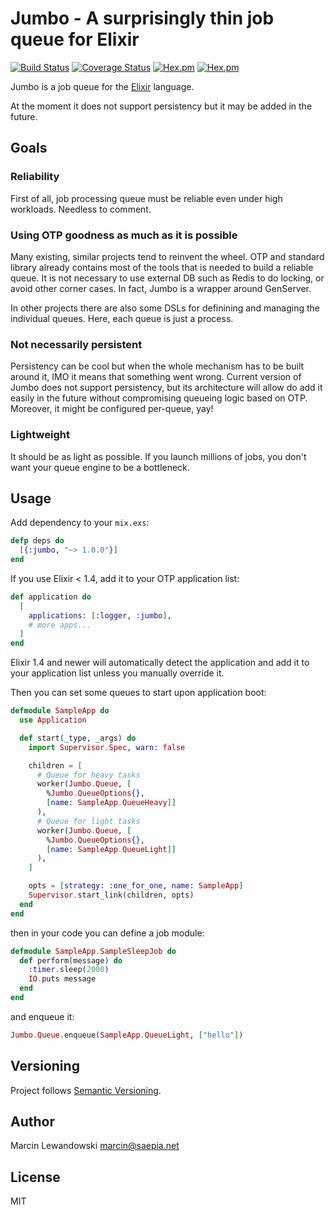 # Jumbo - A surprisingly thin job queue for Elixir

[![Build Status](https://travis-ci.org/mspanc/jumbo.svg?branch=master)](https://travis-ci.org/mspanc/jumbo)
[![Coverage Status](https://coveralls.io/repos/github/mspanc/jumbo/badge.svg?branch=master)](https://coveralls.io/github/mspanc/jumbo?branch=master)
[![Hex.pm](https://img.shields.io/hexpm/v/jumbo.svg)](https://hex.pm/packages/jumbo)
[![Hex.pm](https://img.shields.io/hexpm/dt/jumbo.svg)](https://hex.pm/packages/jumbo)

Jumbo is a job queue for the [Elixir](http://www.elixir-lang.org) language.

At the moment it does not support persistency but it may be added in the future.


## Goals

### Reliability

First of all, job processing queue must be reliable even under high workloads.
Needless to comment.

### Using OTP goodness as much as it is possible

Many existing, similar projects tend to reinvent the wheel. OTP and standard
library already contains most of the tools that is needed to build a reliable
queue. It is not necessary to use external DB such as Redis to do locking, or
avoid other corner cases. In fact, Jumbo is a wrapper around GenServer.

In other projects there are also some DSLs for definining and managing the
individual queues. Here, each queue is just a process.

### Not necessarily persistent

Persistency can be cool but when the whole mechanism has to be built around it,
IMO it means that something went wrong. Current version of Jumbo does not support
persistency, but its architecture will allow do add it easily in the future
without compromising queueing logic based on OTP. Moreover, it might be configured
per-queue, yay!

### Lightweight

It should be as light as possible. If you launch millions of jobs, you don't want
your queue engine to be a bottleneck.


## Usage

Add dependency to your `mix.exs`:

```elixir
defp deps do
  [{:jumbo, "~> 1.0.0"}]
end
```

If you use Elixir < 1.4, add it to your OTP application list:

```elixir
def application do
  [
    applications: [:logger, :jumbo],
    # more apps...
  ]
end
```

Elixir 1.4 and newer will automatically detect the application and add it
to your application list unless you manually override it.

Then you can set some queues to start upon application boot:

```elixir
defmodule SampleApp do
  use Application

  def start(_type, _args) do
    import Supervisor.Spec, warn: false

    children = [
      # Queue for heavy tasks
      worker(Jumbo.Queue, [
        %Jumbo.QueueOptions{},
        [name: SampleApp.QueueHeavy]]
      ),
      # Queue for light tasks
      worker(Jumbo.Queue, [
        %Jumbo.QueueOptions{},
        [name: SampleApp.QueueLight]]
      ),
    ]

    opts = [strategy: :one_for_one, name: SampleApp]
    Supervisor.start_link(children, opts)
  end
end
```

then in your code you can define a job module:

```elixir
defmodule SampleApp.SampleSleepJob do
  def perform(message) do
    :timer.sleep(2000)
    IO.puts message
  end
end
```

and enqueue it:

```elixir
Jumbo.Queue.enqueue(SampleApp.QueueLight, ["hello"])
```


## Versioning

Project follows [Semantic Versioning](http://semver.org/).

## Author


Marcin Lewandowski <marcin@saepia.net>


## License

MIT

